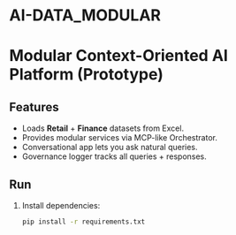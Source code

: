 # AI-DATA_MODULAR


# Modular Context-Oriented AI Platform (Prototype)

## Features
- Loads **Retail** + **Finance** datasets from Excel.
- Provides modular services via MCP-like Orchestrator.
- Conversational app lets you ask natural queries.
- Governance logger tracks all queries + responses.

## Run
1. Install dependencies:
   ```bash
   pip install -r requirements.txt
